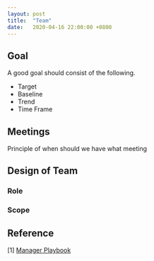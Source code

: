 ```yaml
---
layout: post
title:  "Team"
date:   2020-04-16 22:00:00 +0800
---
```

## Goal

A good goal should consist of the following.

- Target
- Baseline
- Trend
- Time Frame

## Meetings

Principle of when should we have what meeting

## Design of Team

### Role

### Scope

## Reference

[1] [Manager Playbook](https://github.com/ksindi/managers-playbook)
